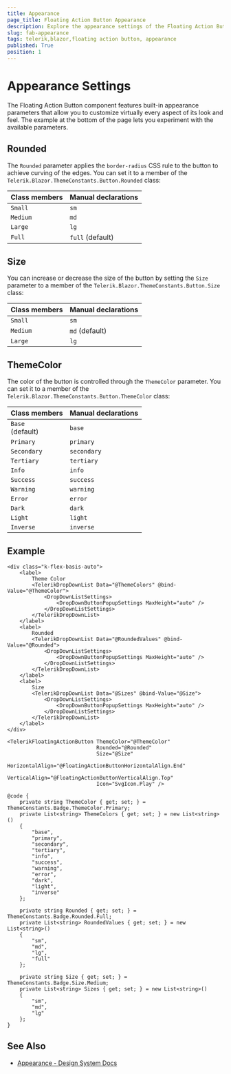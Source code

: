 ```yaml
---
title: Appearance
page_title: Floating Action Button Appearance
description: Explore the appearance settings of the Floating Action Button for Blazor. See the available options that allow you to fully customize the look of the Floating Action Button component. 
slug: fab-appearance
tags: telerik,blazor,floating action button, appearance
published: True
position: 1
---
```


# Appearance Settings

The Floating Action Button component features built-in appearance parameters that allow you to customize virtually every aspect of its look and feel. The example at the bottom of the page lets you experiment with the available parameters.

## Rounded

The `Rounded` parameter applies the `border-radius` CSS rule to the button to achieve curving of the edges. You can set it to a member of the `Telerik.Blazor.ThemeConstants.Button.Rounded` class:

| Class members | Manual declarations |
|------------|--------|
|`Small` |`sm`|
|`Medium`|`md`|
|`Large`|`lg`|
|`Full`|`full` (default)|

## Size

You can increase or decrease the size of the button by setting the `Size` parameter to a member of the `Telerik.Blazor.ThemeConstants.Button.Size` class:

| Class members | Manual declarations |
|---------------|--------|
| `Small`   |`sm`|
| `Medium`   |`md` (default)|
| `Large`   |`lg`|

## ThemeColor

The color of the button is controlled through the `ThemeColor` parameter. You can set it to a member of the `Telerik.Blazor.ThemeConstants.Button.ThemeColor` class:

| Class members | Manual declarations |
|------------|--------|
|`Base` <br /> (default) |`base`|
|`Primary`|`primary`|
|`Secondary`|`secondary`|
|`Tertiary`|`tertiary`|
|`Info`|`info`|
|`Success`|`success`|
|`Warning`|`warning`|
|`Error`|`error`|
|`Dark`|`dark`|
|`Light`|`light`|
|`Inverse`|`inverse`|

## Example

````RAZOR
<div class="k-flex-basis-auto">
    <label>
        Theme Color
        <TelerikDropDownList Data="@ThemeColors" @bind-Value="@ThemeColor">
            <DropDownListSettings>
                <DropDownButtonPopupSettings MaxHeight="auto" />
            </DropDownListSettings>
        </TelerikDropDownList>
    </label>
    <label>
        Rounded
        <TelerikDropDownList Data="@RoundedValues" @bind-Value="@Rounded">
            <DropDownListSettings>
                <DropDownButtonPopupSettings MaxHeight="auto" />
            </DropDownListSettings>
        </TelerikDropDownList>
    </label>
    <label>
        Size
        <TelerikDropDownList Data="@Sizes" @bind-Value="@Size">
            <DropDownListSettings>
                <DropDownButtonPopupSettings MaxHeight="auto" />
            </DropDownListSettings>
        </TelerikDropDownList>
    </label>
</div>

<TelerikFloatingActionButton ThemeColor="@ThemeColor"
                             Rounded="@Rounded"
                             Size="@Size"
                             HorizontalAlign="@FloatingActionButtonHorizontalAlign.End"
                             VerticalAlign="@FloatingActionButtonVerticalAlign.Top"
                             Icon="SvgIcon.Play" />

@code {
    private string ThemeColor { get; set; } = ThemeConstants.Badge.ThemeColor.Primary;
    private List<string> ThemeColors { get; set; } = new List<string>()
    {
        "base",
        "primary",
        "secondary",
        "tertiary",
        "info",
        "success",
        "warning",
        "error",
        "dark",
        "light",
        "inverse"
    };

    private string Rounded { get; set; } = ThemeConstants.Badge.Rounded.Full;
    private List<string> RoundedValues { get; set; } = new List<string>()
    {
        "sm",
        "md",
        "lg",
        "full"
    };

    private string Size { get; set; } = ThemeConstants.Badge.Size.Medium;
    private List<string> Sizes { get; set; } = new List<string>()
    {
        "sm",
        "md",
        "lg"
    };
}
````

## See Also

* [Appearance - Design System Docs](https://www.telerik.com/design-system/docs/components/floatingactionbutton/#appearance)
